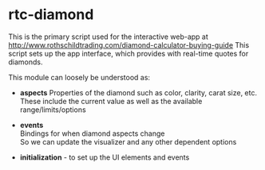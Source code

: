 rtc-diamond
===========

This is the primary script used for the interactive web-app at http://www.rothschildtrading.com/diamond-calculator-buying-guide
This script sets up the app interface, which provides with real-time quotes for diamonds.

This module can loosely be understood as:

*	**aspects**
	Properties of the diamond such as color, clarity, carat size, etc.  
    These include the current value as well as the available range/limits/options

*	**events**  
	Bindings for when diamond aspects change  
    So we can update the visualizer and any other dependent options

*	**initialization** - to set up the UI elements and events
